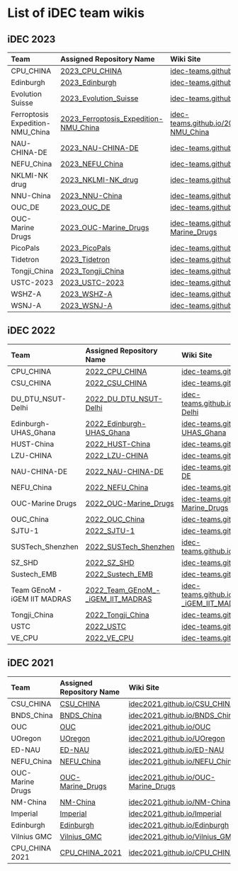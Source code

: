 # List of iDEC team wikis

## iDEC 2023

| Team                             | Assigned Repository Name                                                                                         | Wiki Site                                                                                                                        |
|:---------------------------------|:-----------------------------------------------------------------------------------------------------------------|:---------------------------------------------------------------------------------------------------------------------------------|
| CPU_CHINA                        | [2023_CPU_CHINA](https://www.github.com/idec-teams/2023_CPU_CHINA)                                               | [idec-teams.github.io/2023_CPU_CHINA](https://idec-teams.github.io/2023_CPU_CHINA)                                               |
| Edinburgh                        | [2023_Edinburgh](https://www.github.com/idec-teams/2023_Edinburgh)                                               | [idec-teams.github.io/2023_Edinburgh](https://idec-teams.github.io/2023_Edinburgh)                                               |
| Evolution Suisse                 | [2023_Evolution_Suisse](https://www.github.com/idec-teams/2023_Evolution_Suisse)                                 | [idec-teams.github.io/2023_Evolution_Suisse](https://idec-teams.github.io/2023_Evolution_Suisse)                                 |
| Ferroptosis Expedition-NMU_China | [2023_Ferroptosis_Expedition-NMU_China](https://www.github.com/idec-teams/2023_Ferroptosis_Expedition-NMU_China) | [idec-teams.github.io/2023_Ferroptosis_Expedition-NMU_China](https://idec-teams.github.io/2023_Ferroptosis_Expedition-NMU_China) |
| NAU-CHINA-DE                     | [2023_NAU-CHINA-DE](https://www.github.com/idec-teams/2023_NAU-CHINA-DE)                                         | [idec-teams.github.io/2023_NAU-CHINA-DE](https://idec-teams.github.io/2023_NAU-CHINA-DE)                                         |
| NEFU_China                       | [2023_NEFU_China](https://www.github.com/idec-teams/2023_NEFU_China)                                             | [idec-teams.github.io/2023_NEFU_China](https://idec-teams.github.io/2023_NEFU_China)                                             |
| NKLMI-NK drug                    | [2023_NKLMI-NK_drug](https://www.github.com/idec-teams/2023_NKLMI-NK_drug)                                       | [idec-teams.github.io/2023_NKLMI-NK_drug](https://idec-teams.github.io/2023_NKLMI-NK_drug)                                       |
| NNU-China                        | [2023_NNU-China](https://www.github.com/idec-teams/2023_NNU-China)                                               | [idec-teams.github.io/2023_NNU-China](https://idec-teams.github.io/2023_NNU-China)                                               |
| OUC_DE                           | [2023_OUC_DE](https://www.github.com/idec-teams/2023_OUC_DE)                                                     | [idec-teams.github.io/2023_OUC_DE](https://idec-teams.github.io/2023_OUC_DE)                                                     |
| OUC-Marine Drugs                 | [2023_OUC-Marine_Drugs](https://www.github.com/idec-teams/2023_OUC-Marine_Drugs)                                 | [idec-teams.github.io/2023_OUC-Marine_Drugs](https://idec-teams.github.io/2023_OUC-Marine_Drugs)                                 |
| PicoPals                         | [2023_PicoPals](https://www.github.com/idec-teams/2023_PicoPals)                                                 | [idec-teams.github.io/2023_PicoPals](https://idec-teams.github.io/2023_PicoPals)                                                 |
| Tidetron                         | [2023_Tidetron](https://www.github.com/idec-teams/2023_Tidetron)                                                 | [idec-teams.github.io/2023_Tidetron](https://idec-teams.github.io/2023_Tidetron)                                                 |
| Tongji_China                     | [2023_Tongji_China](https://www.github.com/idec-teams/2023_Tongji_China)                                         | [idec-teams.github.io/2023_Tongji_China](https://idec-teams.github.io/2023_Tongji_China)                                         |
| USTC-2023                        | [2023_USTC-2023](https://www.github.com/idec-teams/2023_USTC-2023)                                               | [idec-teams.github.io/2023_USTC-2023](https://idec-teams.github.io/2023_USTC-2023)                                               |
| WSHZ-A                           | [2023_WSHZ-A](https://www.github.com/idec-teams/2023_WSHZ-A)                                                     | [idec-teams.github.io/2023_WSHZ-A](https://idec-teams.github.io/2023_WSHZ-A)                                                     |
| WSNJ-A                           | [2023_WSNJ-A](https://www.github.com/idec-teams/2023_WSNJ-A)                                                     | [idec-teams.github.io/2023_WSNJ-A](https://idec-teams.github.io/2023_WSNJ-A)                                                     |

## iDEC 2022

| Team                         | Assigned Repository Name                                                                                 | Wiki Site                                                                                                                |
|:-----------------------------|:---------------------------------------------------------------------------------------------------------|:-------------------------------------------------------------------------------------------------------------------------|
| CPU_CHINA                    | [2022_CPU_CHINA](https://www.github.com/idec-teams/2022_CPU_CHINA)                                       | [idec-teams.github.io/2022_CPU_CHINA](https://idec-teams.github.io/2022_CPU_CHINA)                                       |
| CSU_CHINA                    | [2022_CSU_CHINA](https://www.github.com/idec-teams/2022_CSU_CHINA)                                       | [idec-teams.github.io/2022_CSU_CHINA](https://idec-teams.github.io/2022_CSU_CHINA)                                       |
| DU_DTU_NSUT-Delhi            | [2022_DU_DTU_NSUT-Delhi](https://www.github.com/idec-teams/2022_DU_DTU_NSUT-Delhi)                       | [idec-teams.github.io/2022_DU_DTU_NSUT-Delhi](https://idec-teams.github.io/2022_DU_DTU_NSUT-Delhi)                       |
| Edinburgh-UHAS_Ghana         | [2022_Edinburgh-UHAS_Ghana](https://www.github.com/idec-teams/2022_Edinburgh-UHAS_Ghana)                 | [idec-teams.github.io/2022_Edinburgh-UHAS_Ghana](https://idec-teams.github.io/2022_Edinburgh-UHAS_Ghana)                 |
| HUST-China                   | [2022_HUST-China](https://www.github.com/idec-teams/2022_HUST-China)                                     | [idec-teams.github.io/2022_HUST-China](https://idec-teams.github.io/2022_HUST-China)                                     |
| LZU-CHINA                    | [2022_LZU-CHINA](https://www.github.com/idec-teams/2022_LZU-CHINA)                                       | [idec-teams.github.io/2022_LZU-CHINA](https://idec-teams.github.io/2022_LZU-CHINA)                                       |
| NAU-CHINA-DE                 | [2022_NAU-CHINA-DE](https://www.github.com/idec-teams/2022_NAU-CHINA-DE)                                 | [idec-teams.github.io/2022_NAU-CHINA-DE](https://idec-teams.github.io/2022_NAU-CHINA-DE)                                 |
| NEFU_China                   | [2022_NEFU_China](https://www.github.com/idec-teams/2022_NEFU_China)                                     | [idec-teams.github.io/2022_NEFU_China](https://idec-teams.github.io/2022_NEFU_China)                                     |
| OUC-Marine Drugs             | [2022_OUC-Marine_Drugs](https://www.github.com/idec-teams/2022_OUC-Marine_Drugs)                         | [idec-teams.github.io/2022_OUC-Marine_Drugs](https://idec-teams.github.io/2022_OUC-Marine_Drugs)                         |
| OUC_China                    | [2022_OUC_China](https://www.github.com/idec-teams/2022_OUC_China)                                       | [idec-teams.github.io/2022_OUC_China](https://idec-teams.github.io/2022_OUC_China)                                       |
| SJTU-1                       | [2022_SJTU-1](https://www.github.com/idec-teams/2022_SJTU-1)                                             | [idec-teams.github.io/2022_SJTU-1](https://idec-teams.github.io/2022_SJTU-1)                                             |
| SUSTech_Shenzhen             | [2022_SUSTech_Shenzhen](https://www.github.com/idec-teams/2022_SUSTech_Shenzhen)                         | [idec-teams.github.io/2022_SUSTech_Shenzhen](https://idec-teams.github.io/2022_SUSTech_Shenzhen)                         |
| SZ_SHD                       | [2022_SZ_SHD](https://www.github.com/idec-teams/2022_SZ_SHD)                                             | [idec-teams.github.io/2022_SZ_SHD](https://idec-teams.github.io/2022_SZ_SHD)                                             |
| Sustech_EMB                  | [2022_Sustech_EMB](https://www.github.com/idec-teams/2022_Sustech_EMB)                                   | [idec-teams.github.io/2022_Sustech_EMB](https://idec-teams.github.io/2022_Sustech_EMB)                                   |
| Team GEnoM - iGEM IIT MADRAS | [2022_Team_GEnoM_-_iGEM_IIT_MADRAS](https://www.github.com/idec-teams/2022_Team_GEnoM_-_iGEM_IIT_MADRAS) | [idec-teams.github.io/2022_Team_GEnoM_-_iGEM_IIT_MADRAS](https://idec-teams.github.io/2022_Team_GEnoM_-_iGEM_IIT_MADRAS) |
| Tongji_China                 | [2022_Tongji_China](https://www.github.com/idec-teams/2022_Tongji_China)                                 | [idec-teams.github.io/2022_Tongji_China](https://idec-teams.github.io/2022_Tongji_China)                                 |
| USTC                         | [2022_USTC](https://www.github.com/idec-teams/2022_USTC)                                                 | [idec-teams.github.io/2022_USTC](https://idec-teams.github.io/2022_USTC)                                                 |
| VE_CPU                       | [2022_VE_CPU](https://www.github.com/idec-teams/2022_VE_CPU)                                             | [idec-teams.github.io/2022_VE_CPU](https://idec-teams.github.io/2022_VE_CPU)                                             |

## iDEC 2021

| Team              | Assigned Repository Name                                                | Wiki Site                                                                            |
|:------------------|:------------------------------------------------------------------------|:-------------------------------------------------------------------------------------|
| CSU_CHINA         | [CSU_CHINA](https://www.github.com/idec2021/CSU_CHINA/)                 | [idec2021.github.io/CSU_CHINA](https://idec2021.github.io/CSU_CHINA/)                 |
| BNDS_China        | [BNDS_China](https://www.github.com/idec2021/BNDS_China/)               | [idec2021.github.io/BNDS_China](https://idec2021.github.io/BNDS_China)               |
| OUC               | [OUC](https://www.github.com/idec2021/OUC/)                             | [idec2021.github.io/OUC](https://idec2021.github.io/OUC)                             |
| UOregon           | [UOregon](https://www.github.com/idec2021/UOregon/)                     | [idec2021.github.io/UOregon](https://idec2021.github.io/UOregon)                     |
| ED-NAU            | [ED-NAU](https://www.github.com/idec2021/ED-NAU/)                       | [idec2021.github.io/ED-NAU](https://idec2021.github.io/ED-NAU)                       |
| NEFU_China        | [NEFU_China](https://www.github.com/idec2021/NEFU_China/)               | [idec2021.github.io/NEFU_China](https://idec2021.github.io/NEFU_China)               |
| OUC-Marine Drugs  | [OUC-Marine_Drugs](https://www.github.com/idec2021/OUC-Marine_Drugs/)   | [idec2021.github.io/OUC-Marine_Drugs](https://idec2021.github.io/OUC-Marine_Drugs)   |
| NM-China          | [NM-China](https://www.github.com/idec2021/NM-China/)                   | [idec2021.github.io/NM-China](https://idec2021.github.io/NM-China)                   |
| Imperial          | [Imperial](https://www.github.com/idec2021/Imperial/)                   | [idec2021.github.io/Imperial](https://idec2021.github.io/Imperial)                   |
| Edinburgh         | [Edinburgh](https://www.github.com/idec2021/Edinburgh/)                 | [idec2021.github.io/Edinburgh](https://idec2021.github.io/Edinburgh)                 |
| Vilnius GMC       | [Vilnius_GMC](https://www.github.com/idec2021/Vilnius_GMC/)             | [idec2021.github.io/Vilnius_GMC](https://idec2021.github.io/Vilnius_GMC)             |
| CPU_CHINA 2021    | [CPU_CHINA_2021](https://www.github.com/idec2021/CPU_CHINA_2021/)       | [idec2021.github.io/CPU_CHINA_2021](https://idec2021.github.io/CPU_CHINA_2021)       |
